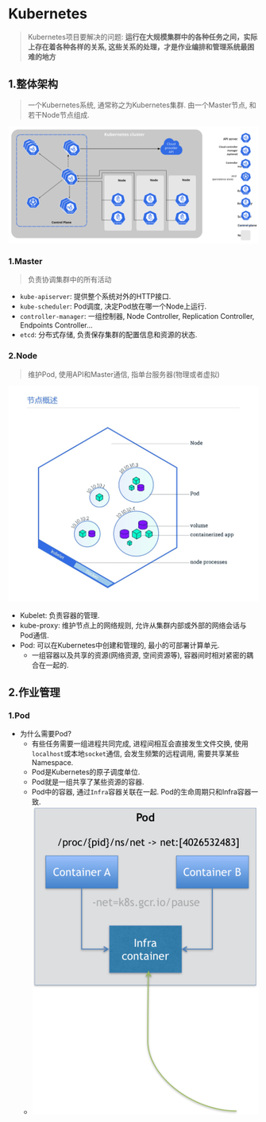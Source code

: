 # Kubernetes

> Kubernetes项目要解决的问题: **运行在大规模集群中的各种任务之间，实际上存在着各种各样的关系, 这些关系的处理，才是作业编排和管理系统最困难的地方**

## 1.整体架构

> 一个Kubernetes系统, 通常称之为Kubernetes集群. 由一个Master节点, 和若干Node节点组成.

![k8s](./image/components-of-kubernetes.svg)

### 1.Master

> 负责协调集群中的所有活动

- `kube-apiserver`: 提供整个系统对外的HTTP接口.
-  `kube-scheduler`: Pod调度, 决定Pod放在哪一个Node上运行.
- `controller-manager`: 一组控制器, Node Controller, Replication Controller, Endpoints Controller...
- `etcd`: 分布式存储, 负责保存集群的配置信息和资源的状态. 

### 2.Node

> 维护Pod, 使用API和Master通信, 指单台服务器(物理或者虚拟)

![node](./image/node.jpg)

- Kubelet: 负责容器的管理.
- kube-proxy: 维护节点上的网络规则, 允许从集群内部或外部的网络会话与Pod通信.
- Pod: 可以在Kubernetes中创建和管理的, 最小的可部署计算单元. 
    - 一组容器以及共享的资源(网络资源, 空间资源等), 容器间时相对紧密的耦合在一起的. 



## 2.作业管理

### 1.Pod

- 为什么需要Pod?
    - 有些任务需要一组进程共同完成, 进程间相互会直接发生文件交换, 使用`localhost`或本地`socket`通信, 会发生频繁的远程调用, 需要共享某些Namespace.
    - Pod是Kubernetes的原子调度单位.
    - Pod就是一组共享了某些资源的容器.
    - Pod中的容器, 通过`Infra`容器关联在一起. Pod的生命周期只和Infra容器一致.
    - ![pod](./image/pod.png)

